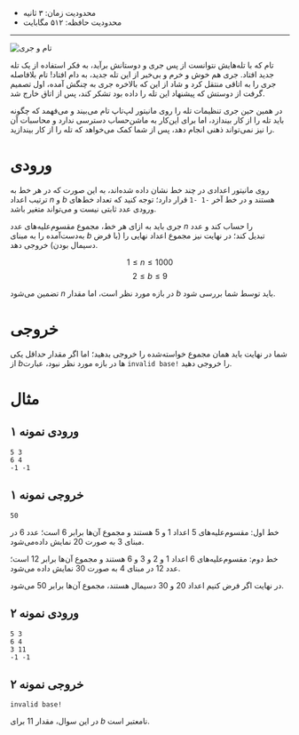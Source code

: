 + محدودیت زمان: ۳ ثانیه
+ محدودیت حافظه: ۵۱۲ مگابایت

----------
![تام و جری](https://onecms-res.cloudinary.com/image/upload/s--0GNlE9r2--/c_crop,h_900,w_1200,x_147,y_0/c_fill,g_auto,h_622,w_830/f_auto,q_auto/v1/mediacorp/cna/image/2023/08/08/tom_and_jerry_singapore_durian.png?itok=yppnM4Jb)

تام که با تله‌هایش نتوانست از پس جری و دوستانش برآید، به فکر استفاده از یک تله جدید افتاد. جری هم خوش و خرم و بی‌خبر از این تله جدید، به دام افتاد! تام بلافاصله جری را به اتاقی منتقل کرد و شاد از این که بالاخره جری به چنگش آمده، اول تصمیم گرفت از دوستش که پیشنهاد این تله را داده‌ بود تشکر کند، پس از اتاق خارج شد.

در همین حین جری تنظیمات تله را روی مانیتور لپ‌تاپ تام می‌بیند و می‌فهمد که چگونه باید تله را از کار بیندازد، اما برای این‌کار به ماشن‌حساب دسترسی ندارد و محاسبات آن را نیز نمی‌تواند ذهنی انجام دهد، پس از شما کمک می‌خواهد که تله را از کار بیندازید.

# ورودی
روی مانیتور اعدادی در چند خط نشان داده شده‌اند، به این صورت که در هر خط به ترتیب اعداد $n$ و $b$ هستند و در خط آخر `-1 -1` قرار دارد؛ توجه کنید که تعداد خط‌های ورودی عدد ثابتی نیست و می‌تواند متغیر باشد.

جری باید به ازای هر خط، مجموع مقسوم‌علیه‌های عدد $n$ را حساب کند و عدد به‌دست‌آمده را به مبنای $b$ تبدیل کند؛ در نهایت نیز مجموع اعداد نهایی را (با فرض دسیمال بودن) خروجی دهد.

$$1 \le n \le 1000$$
$$2 \le b \le 9$$

تضمین می‌شود $n$ در بازه مورد نظر است، اما مقدار $b$ باید توسط شما بررسی شود.

# خروجی
شما در نهایت باید همان مجموع خواسته‌شده را خروجی بدهید؛ اما اگر مقدار حداقل یکی از $b$ها در بازه مورد نظر نبود، عبارت `invalid base!` را خروجی دهید.

# مثال
## ورودی نمونه ۱
```
5 3
6 4
-1 -1
```

## خروجی نمونه ۱
```
50
```


خط اول: مقسوم‌علیه‌های 5 اعداد 1 و 5 هستند و مجموع آن‌ها برابر 6 است؛ عدد 6 در مبنای 3 به صورت 20 نمایش داده‌می‌شود.

خط دوم: مقسوم‌علیه‌های 6 اعداد 1 و 2 و 3 و 6 هستند و مجموع آن‌ها برابر 12 است؛ عدد 12 در مبنای 4 به صورت 30 نمایش داده می‌شود.

در نهایت اگر فرض کنیم اعداد 20 و 30 دسیمال هستند، مجموع آن‌ها برابر 50 می‌شود.

## ورودی نمونه ۲
```
5 3
6 4
3 11
-1 -1
```

## خروجی نمونه ۲
```
invalid base!
```

در این سوال، مقدار 11 برای $b$ نامعتبر است.